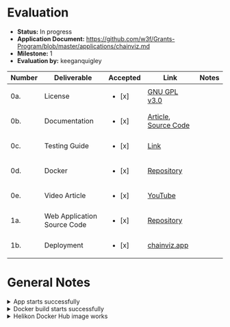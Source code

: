 # Evaluation

- **Status:** In progress
- **Application Document:** https://github.com/w3f/Grants-Program/blob/master/applications/chainviz.md
- **Milestone:** 1
- **Evaluation by:** keeganquigley

| Number | Deliverable | Accepted | Link | Notes                                              |
| -------- | ----------- | -----------|-----------| ----------- |
| 0a.     | License                           | <ul><li>[x] </li></ul> | [GNU GPL v3.0](https://github.com/helikon-labs/chainviz/blob/main/LICENSE)                                                      |                                                                                                 |
| 0b.     | Documentation                  | <ul><li>[x] </li></ul> | [Article](https://medium.com/helikon/introducing-chainviz-v1-a-new-kind-of-block-explorer-6b9f4ed83e8d), [Source Code](https://github.com/helikon-labs/chainviz)                                                                       |                                                                                 |
| 0c.     | Testing Guide                | <ul><li>[x] </li></ul> | [Link](https://github.com/helikon-labs/chainviz/blob/main/TEST.md)                                                                   |                                                                                |
| 0d.     | Docker                       | <ul><li>[x] </li></ul> | [Repository](https://hub.docker.com/repository/docker/helikon/chainviz/general)                                          |                                |
| 0e.     | Video Article                    | <ul><li>[x] </li></ul> | [YouTube](https://www.youtube.com/watch?v=SJCATTnbgqA&ab_channel=HelikonLabs)                                                  |                                                        |
| 1a.     | Web Application Source Code                     | <ul><li>[x] </li></ul> | [Repository](https://github.com/helikon-labs/chainviz)                                          |                |
| 1b.     | Deployment                    | <ul><li>[x] </li></ul> | [chainviz.app](https://chainviz.app)                                        |              

# General Notes

<details>

  <summary>App starts successfully</summary>

  ```ts
> chainviz@1.0.0 dev
> webpack serve --config ./src/client/webpack.dev.js

<i> [webpack-dev-server] Project is running at:
<i> [webpack-dev-server] Loopback: http://localhost:8080/
<i> [webpack-dev-server] On Your Network (IPv4): http://10.0.0.131:8080/
<i> [webpack-dev-server] On Your Network (IPv6): http://[fe80::1]:8080/
<i> [webpack-dev-server] Content not from webpack is served from '/Users/keeganquigley/chainviz/dist/client' directory
asset bundle.js 11.6 MiB [emitted] (name: main)
orphan modules 456 KiB [orphan] 609 modules
runtime modules 27.5 KiB 13 modules
modules by path ./node_modules/ 3.48 MiB 839 modules
modules by path ./src/client/ 203 KiB
  modules by path ./src/client/ui/*.ts 58.5 KiB 11 modules
  modules by path ./src/client/util/*.ts 11.1 KiB 9 modules
  modules by path ./src/client/model/ 2.07 KiB 3 modules
  modules by path ./src/client/data/*.ts 66.1 KiB 3 modules
  modules by path ./src/client/scene/*.ts 45.7 KiB 3 modules
  modules by path ./src/client/*.ts 12.2 KiB 2 modules
  modules by path ./src/client/event/*.ts 3.15 KiB 2 modules
  ./src/client/service/rpc/rpc-subscription-service.ts 3.94 KiB [built] [code generated]
buffer (ignored) 15 bytes [optional] [built] [code generated]
webpack 5.88.2 compiled successfully in 3887 ms
```
</details>

<details>

  <summary>Docker build starts successfully</summary>

  ```sh
[+] Building 68.7s (15/15) FINISHED
 => [internal] load build definition from chainviz.dockerfile                                                        0.0s
 => => transferring dockerfile: 370B                                                                                 0.0s
 => [internal] load .dockerignore                                                                                    0.0s
 => => transferring context: 109B                                                                                    0.0s
 => [internal] load metadata for docker.io/library/node:18.17.1-bookworm-slim                                        1.5s
 => [internal] load build context                                                                                    0.1s
 => => transferring context: 3.26MB                                                                                  0.1s
 => [ 1/10] FROM docker.io/library/node:18.17.1-bookworm-slim@sha256:e5c8c319295f6cbc288e19506a9ac37afa3b330f4e38af  3.2s
 => => resolve docker.io/library/node:18.17.1-bookworm-slim@sha256:e5c8c319295f6cbc288e19506a9ac37afa3b330f4e38afb0  0.0s
 => => sha256:e5c8c319295f6cbc288e19506a9ac37afa3b330f4e38afb01d1269b579cf6a5b 1.21kB / 1.21kB                       0.0s
 => => sha256:9d2bb3454eb710303b1bb396083e7f9100eb2adafee3ef5ffd953e691c531409 1.37kB / 1.37kB                       0.0s
 => => sha256:7ba67421320b2177e59a96a0a1f4c13bf420c9ee653648b0423e6919b00966d4 7.03kB / 7.03kB                       0.0s
 => => sha256:155eab17d86c47443adc8cebe7fc62c847c03db8cfb1ca53aa6276564fff23ef 29.16MB / 29.16MB                     1.6s
 => => sha256:10fc951f2114cd46ad673fb0643aa677bb9d144377b98820ef3c8aace3d5f404 3.35kB / 3.35kB                       0.1s
 => => sha256:1bd36d261a13ceb6aea907473b7295662b5bd2f6706c38b50bcf2b5dcc46b68f 46.32MB / 46.32MB                     1.7s
 => => sha256:ea8b9e6b3c1bba661a306a7ccc5ec41ce74a2f9212bc74dbebf04a283aed1419 2.74MB / 2.74MB                       0.7s
 => => sha256:6989448a74eb59ab85a4b5c32773029bd5d71aedaa1b851eaadf0eb8f9f4d651 450B / 450B                           0.9s
 => => extracting sha256:155eab17d86c47443adc8cebe7fc62c847c03db8cfb1ca53aa6276564fff23ef                            0.5s
 => => extracting sha256:10fc951f2114cd46ad673fb0643aa677bb9d144377b98820ef3c8aace3d5f404                            0.0s
 => => extracting sha256:1bd36d261a13ceb6aea907473b7295662b5bd2f6706c38b50bcf2b5dcc46b68f                            0.7s
 => => extracting sha256:ea8b9e6b3c1bba661a306a7ccc5ec41ce74a2f9212bc74dbebf04a283aed1419                            0.1s
 => => extracting sha256:6989448a74eb59ab85a4b5c32773029bd5d71aedaa1b851eaadf0eb8f9f4d651                            0.0s
 => [ 2/10] WORKDIR /usr/src/app                                                                                     0.3s
 => [ 3/10] RUN adduser chainviz                                                                                     0.2s
 => [ 4/10] COPY ./package.json ./                                                                                   0.0s
 => [ 5/10] COPY ./tsconfig.json ./                                                                                  0.0s
 => [ 6/10] COPY ./src ./src                                                                                         0.0s
 => [ 7/10] COPY ./dist ./dist                                                                                       0.0s
 => [ 8/10] RUN chown -R chainviz:chainviz /usr/src/app                                                              0.3s
 => [ 9/10] RUN npm install --ignore-scripts                                                                        47.5s
 => [10/10] RUN npm run build                                                                                       13.5s
 => exporting to image                                                                                               2.1s
 => => exporting layers                                                                                              2.1s
 => => writing image sha256:a2d5ee0bb111e7ebb582f499160852a42cbad0e01b5ff6683edd9b344be30d68                         0.0s
 => => naming to docker.io/helikon/chainviz:1.0.0
 ```
</details>

<details>

  <summary>Helikon Docker Hub image works</summary>

  ```sh
docker pull helikon/chainviz:1.0.0
1.0.0: Pulling from helikon/chainviz
155eab17d86c: Already exists
10fc951f2114: Already exists
1bd36d261a13: Already exists
ea8b9e6b3c1b: Already exists
6989448a74eb: Already exists
44a2357b439c: Pull complete
5a841f468b5f: Pull complete
b688e67979e7: Pull complete
cc7e8e3c5c97: Pull complete
4e257fef09f3: Pull complete
426ce65f7c7f: Pull complete
2ba7af354f54: Pull complete
be8d289ef4b4: Pull complete
9821bdbe56ea: Pull complete
Digest: sha256:c8772ba01fb595a4f20de5c724f69b09a0eb9abc9d21129a0ae4df7b23c8b19e
Status: Downloaded newer image for helikon/chainviz:1.0.0
docker.io/helikon/chainviz:1.0.0
docker run --name chainviz -p 8080:8080 -d helikon/chainviz:1.0.0
347f8b6a82a8bde3fa1f0504ffc6895bee63ddcb38f6017a420789ae5a3d31f5
docker ps
CONTAINER ID   IMAGE                    COMMAND                  CREATED          STATUS          PORTS                    NAMES
347f8b6a82a8   helikon/chainviz:1.0.0   "docker-entrypoint.s…"   16 seconds ago   Up 15 seconds   0.0.0.0:8080->8080/tcp   chainviz
```
</details>
